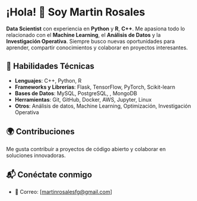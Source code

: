 # ¡Hola! 👋 Soy Martin Rosales
**Data Scientist** con experiencia en  **Python** y **R**, **C++**. Me apasiona todo lo relacionado con el **Machine Learning**, el **Análisis de Datos** y la **Investigación Operativa**. Siempre busco nuevas oportunidades para aprender, compartir conocimientos y colaborar en proyectos interesantes.

## 🔧 Habilidades Técnicas
- **Lenguajes**:  C++, Python, R
- **Frameworks y Librerías**: Flask, TensorFlow, PyTorch, Scikit-learn
- **Bases de Datos**: MySQL, PostgreSQL, , MongoDB
- **Herramientas**: Git, GitHub, Docker, AWS, Jupyter, Linux
- **Otros**: Análisis de datos, Machine Learning, Optimización, Investigación Operativa


## 🌍 Contribuciones
Me gusta contribuir a proyectos de código abierto y colaborar en soluciones innovadoras.
  
## 📬 Conéctate conmigo
- 📧 Correo: [martinrosalesfg@gmail.com]





